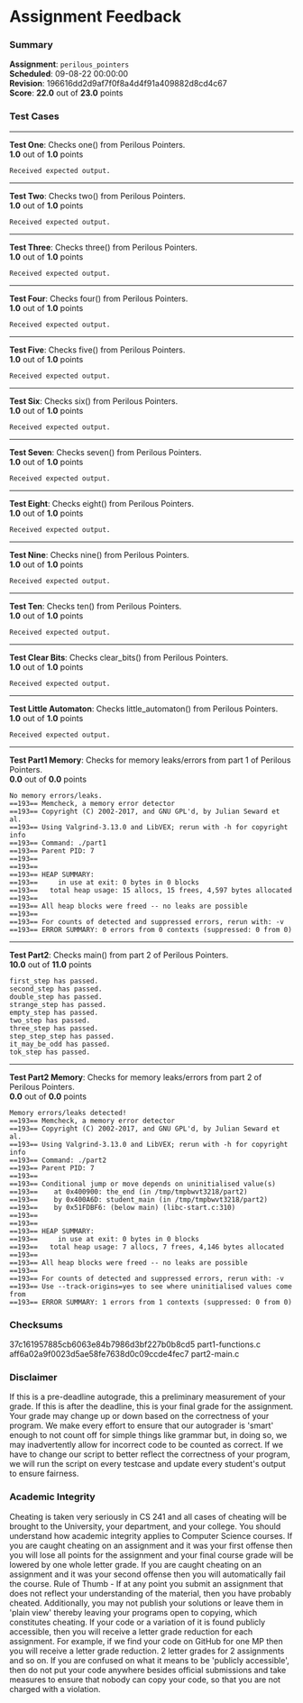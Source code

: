 # Assignment Feedback

### Summary

**Assignment**: `perilous_pointers`  
**Scheduled**: 09-08-22 00:00:00  
**Revision**: 196616dd2d9af7f0f8a4d4f91a409882d8cd4c67  
**Score**: **22.0** out of **23.0** points

### Test Cases
---

**Test One**: Checks one() from Perilous Pointers.  
**1.0** out of **1.0** points
```
Received expected output.
```
---

**Test Two**: Checks two() from Perilous Pointers.  
**1.0** out of **1.0** points
```
Received expected output.
```
---

**Test Three**: Checks three() from Perilous Pointers.  
**1.0** out of **1.0** points
```
Received expected output.
```
---

**Test Four**: Checks four() from Perilous Pointers.  
**1.0** out of **1.0** points
```
Received expected output.
```
---

**Test Five**: Checks five() from Perilous Pointers.  
**1.0** out of **1.0** points
```
Received expected output.
```
---

**Test Six**: Checks six() from Perilous Pointers.  
**1.0** out of **1.0** points
```
Received expected output.
```
---

**Test Seven**: Checks seven() from Perilous Pointers.  
**1.0** out of **1.0** points
```
Received expected output.
```
---

**Test Eight**: Checks eight() from Perilous Pointers.  
**1.0** out of **1.0** points
```
Received expected output.
```
---

**Test Nine**: Checks nine() from Perilous Pointers.  
**1.0** out of **1.0** points
```
Received expected output.
```
---

**Test Ten**: Checks ten() from Perilous Pointers.  
**1.0** out of **1.0** points
```
Received expected output.
```
---

**Test Clear Bits**: Checks clear_bits() from Perilous Pointers.  
**1.0** out of **1.0** points
```
Received expected output.
```
---

**Test Little Automaton**: Checks little_automaton() from Perilous Pointers.  
**1.0** out of **1.0** points
```
Received expected output.
```
---

**Test Part1 Memory**: Checks for memory leaks/errors from part 1 of Perilous Pointers.  
**0.0** out of **0.0** points
```
No memory errors/leaks.
==193== Memcheck, a memory error detector
==193== Copyright (C) 2002-2017, and GNU GPL'd, by Julian Seward et al.
==193== Using Valgrind-3.13.0 and LibVEX; rerun with -h for copyright info
==193== Command: ./part1
==193== Parent PID: 7
==193== 
==193== 
==193== HEAP SUMMARY:
==193==     in use at exit: 0 bytes in 0 blocks
==193==   total heap usage: 15 allocs, 15 frees, 4,597 bytes allocated
==193== 
==193== All heap blocks were freed -- no leaks are possible
==193== 
==193== For counts of detected and suppressed errors, rerun with: -v
==193== ERROR SUMMARY: 0 errors from 0 contexts (suppressed: 0 from 0)
```
---

**Test Part2**: Checks main() from part 2 of Perilous Pointers.  
**10.0** out of **11.0** points
```
first_step has passed.
second_step has passed.
double_step has passed.
strange_step has passed.
empty_step has passed.
two_step has passed.
three_step has passed.
step_step_step has passed.
it_may_be_odd has passed.
tok_step has passed.
```
---

**Test Part2 Memory**: Checks for memory leaks/errors from part 2 of Perilous Pointers.  
**0.0** out of **0.0** points
```
Memory errors/leaks detected!
==193== Memcheck, a memory error detector
==193== Copyright (C) 2002-2017, and GNU GPL'd, by Julian Seward et al.
==193== Using Valgrind-3.13.0 and LibVEX; rerun with -h for copyright info
==193== Command: ./part2
==193== Parent PID: 7
==193== 
==193== Conditional jump or move depends on uninitialised value(s)
==193==    at 0x400900: the_end (in /tmp/tmpbwvt3218/part2)
==193==    by 0x400A6D: student_main (in /tmp/tmpbwvt3218/part2)
==193==    by 0x51FDBF6: (below main) (libc-start.c:310)
==193== 
==193== 
==193== HEAP SUMMARY:
==193==     in use at exit: 0 bytes in 0 blocks
==193==   total heap usage: 7 allocs, 7 frees, 4,146 bytes allocated
==193== 
==193== All heap blocks were freed -- no leaks are possible
==193== 
==193== For counts of detected and suppressed errors, rerun with: -v
==193== Use --track-origins=yes to see where uninitialised values come from
==193== ERROR SUMMARY: 1 errors from 1 contexts (suppressed: 0 from 0)
```
### Checksums

37c161957885cb6063e84b7986d3bf227b0b8cd5 part1-functions.c  
aff6a02a9f0023d5ae58fe7638d0c09ccde4fec7 part2-main.c


### Disclaimer
If this is a pre-deadline autograde, this a preliminary measurement of your grade.
If this is after the deadline, this is your final grade for the assignment.
Your grade may change up or down based on the correctness of your program.
We make every effort to ensure that our autograder is 'smart' enough to not count off
for simple things like grammar but, in doing so, we may inadvertently allow for
incorrect code to be counted as correct.
If we have to change our script to better reflect the correctness of your program,
we will run the script on every testcase and update every student's output to ensure fairness.



### Academic Integrity
Cheating is taken very seriously in CS 241 and all cases of cheating will be brought to the University, your department, and your college.
You should understand how academic integrity applies to Computer Science courses.
If you are caught cheating on an assignment and it was your first offense then you will lose all points for the assignment and your final course
grade will be lowered by one whole letter grade. If you are caught cheating on an assignment and it was your second offense then you will automatically fail the course.
Rule of Thumb - If at any point you submit an assignment that does not reflect your understanding of the material, then you have probably cheated.
Additionally, you may not publish your solutions or leave them in 'plain view' thereby leaving your programs open to copying, which constitutes cheating.
If your code or a variation of it is found publicly accessible, then you will receive a letter grade reduction for each assignment.
For example, if we find your code on GitHub for one MP then you will receive a letter grade reduction. 2 letter grades for 2 assignments and so on.
If you are confused on what it means to be 'publicly accessible', then do not put your code anywhere besides official submissions and take measures
to ensure that nobody can copy your code, so that you are not charged with a violation.


